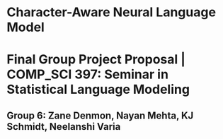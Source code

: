 # Character-Aware Neural Language Model
# Final Group Project Proposal | COMP_SCI 397: Seminar in Statistical Language Modeling
## Group 6: Zane Denmon, Nayan Mehta, KJ Schmidt, Neelanshi Varia
